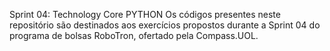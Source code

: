 Sprint 04: Technology Core PYTHON
Os códigos presentes neste repositório são destinados aos exercícios propostos durante a Sprint 04 do programa de bolsas RoboTron, ofertado pela Compass.UOL.

